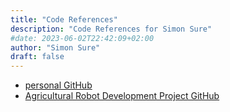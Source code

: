 ```yaml
---
title: "Code References"
description: "Code References for Simon Sure"
#date: 2023-06-02T22:42:09+02:00
author: "Simon Sure"
draft: false
---
```


- [personal GitHub](https://github.com/RoldSI)
- [Agricultural Robot Development Project GitHub](https://github.com/fieldrobot?view_as=public)

